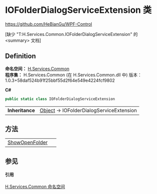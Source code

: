 # IOFolderDialogServiceExtension 类
https://github.com/HeBianGu/WPF-Control

\[缺少 "T:H.Services.Common.IOFolderDialogServiceExtension" 的 &lt;summary&gt; 文档\]



## Definition
**命名空间：** <a href="b9cdd84f-6623-a51a-f53b-465103ced202">H.Services.Common</a>  
**程序集：** H.Services.Common (在 H.Services.Common.dll 中) 版本：1.0.3+58daf524b91f25bbf55d2f64e549e4224fcf9802

**C#**
``` C#
public static class IOFolderDialogServiceExtension
```

<table><tr><td><strong>Inheritance</strong></td><td><a href="https://learn.microsoft.com/dotnet/api/system.object" target="_blank" rel="noopener noreferrer">Object</a>  →  IOFolderDialogServiceExtension</td></tr>
</table>



## 方法
<table>
<tr>
<td><a href="800c8e30-9c9e-0563-1309-541371bc4f7d">ShowOpenFolder</a></td>
<td> </td></tr>
</table>

## 参见


#### 引用
<a href="b9cdd84f-6623-a51a-f53b-465103ced202">H.Services.Common 命名空间</a>  

